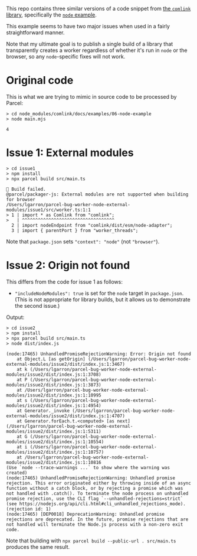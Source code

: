 This repo contains three similar versions of a code snippet from [the `comlink` library](https://github.com/GoogleChromeLabs/comlink#node), specifically the [`node` example](https://github.com/GoogleChromeLabs/comlink/tree/master/docs/examples/06-node-example).

This example seems to have two major issues when used in a fairly straightforward manner.

Note that my ultimate goal is to publish a single build of a library that transparently creates a worker regardless of whether it's run in `node` or the browser, so any `node`-specific fixes will not work.

# Original code

This is what we are trying to mimic in source code to be processed by Parcel:

    > cd node_modules/comlink/docs/examples/06-node-example
    > node main.mjs

    4

# Issue 1: External modules

    > cd issue1
    > npm install
    > npx parcel build src/main.ts

    🚨 Build failed.
    @parcel/packager-js: External modules are not supported when building for browser
    /Users/lgarron/parcel-bug-worker-node-external-modules/issue1/src/worker.ts:1:1
    > 1 | import * as Comlink from "comlink";
    >   | ^^^^^^^^^^^^^^^^^^^^^^^^^^^^^^^^^^^
      2 | import nodeEndpoint from "comlink/dist/esm/node-adapter";
      3 | import { parentPort } from "worker_threads";

Note that `package.json` sets `"context": "node"` (not `"browser"`).

# Issue 2: Origin not found

This differs from the code for issue 1 as follows:

- `"includeNodeModules": true` is set for the `node` target in `package.json`. (This is not appropriate for library builds, but it allows us to demonstrate the second issue.)

Output:

    > cd issue2
    > npm install
    > npx parcel build src/main.ts
    > node dist/index.js
    
    (node:17465) UnhandledPromiseRejectionWarning: Error: Origin not found
        at Object.L [as getOrigin] (/Users/lgarron/parcel-bug-worker-node-external-modules/issue2/dist/index.js:1:3467)
        at k (/Users/lgarron/parcel-bug-worker-node-external-modules/issue2/dist/index.js:1:3708)
        at P (/Users/lgarron/parcel-bug-worker-node-external-modules/issue2/dist/index.js:1:3873)
        at /Users/lgarron/parcel-bug-worker-node-external-modules/issue2/dist/index.js:1:10995
        at s (/Users/lgarron/parcel-bug-worker-node-external-modules/issue2/dist/index.js:1:4954)
        at Generator._invoke (/Users/lgarron/parcel-bug-worker-node-external-modules/issue2/dist/index.js:1:4707)
        at Generator.forEach.t.<computed> [as next] (/Users/lgarron/parcel-bug-worker-node-external-modules/issue2/dist/index.js:1:5311)
        at G (/Users/lgarron/parcel-bug-worker-node-external-modules/issue2/dist/index.js:1:10554)
        at i (/Users/lgarron/parcel-bug-worker-node-external-modules/issue2/dist/index.js:1:10757)
        at /Users/lgarron/parcel-bug-worker-node-external-modules/issue2/dist/index.js:1:10816
    (Use `node --trace-warnings ...` to show where the warning was created)
    (node:17465) UnhandledPromiseRejectionWarning: Unhandled promise rejection. This error originated either by throwing inside of an async function without a catch block, or by rejecting a promise which was not handled with .catch(). To terminate the node process on unhandled promise rejection, use the CLI flag `--unhandled-rejections=strict` (see https://nodejs.org/api/cli.html#cli_unhandled_rejections_mode). (rejection id: 1)
    (node:17465) [DEP0018] DeprecationWarning: Unhandled promise rejections are deprecated. In the future, promise rejections that are not handled will terminate the Node.js process with a non-zero exit code.

Note that building with `npx parcel build --public-url . src/main.ts` produces the same result.
